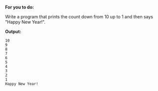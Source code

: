 **For you to do:**

Write a program that prints the count down
from 10 up to 1 and then says "Happy New Year!".

**Output:**

```
10
9
8
7
6
5
4
3
2
1
Happy New Year!
```
